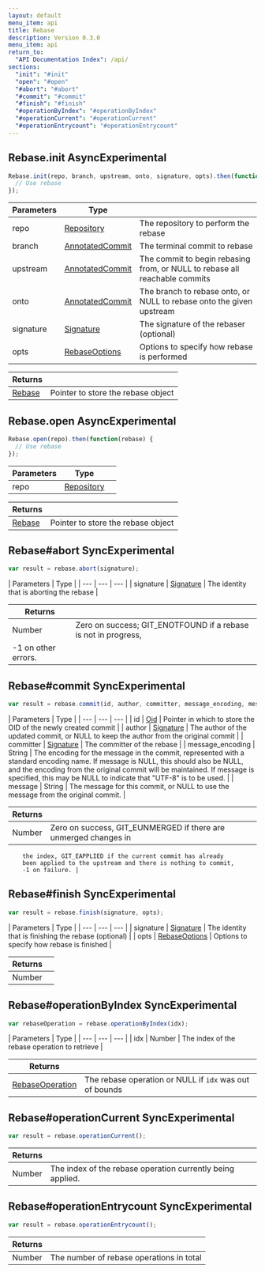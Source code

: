 ```yaml
---
layout: default
menu_item: api
title: Rebase
description: Version 0.3.0
menu_item: api
return_to:
  "API Documentation Index": /api/
sections:
  "init": "#init"
  "open": "#open"
  "#abort": "#abort"
  "#commit": "#commit"
  "#finish": "#finish"
  "#operationByIndex": "#operationByIndex"
  "#operationCurrent": "#operationCurrent"
  "#operationEntrycount": "#operationEntrycount"
---
```


## <a name="init"></a><span>Rebase.</span>init <span class="tags"><span class="async">Async</span><span class="experimental">Experimental</span></span>

```js
Rebase.init(repo, branch, upstream, onto, signature, opts).then(function(rebase) {
  // Use rebase
});
```

| Parameters | Type |   |
| --- | --- | --- |
| repo | [Repository](/api/repository/) | The repository to perform the rebase |
| branch | [AnnotatedCommit](/api/annotated_commit/) | The terminal commit to rebase |
| upstream | [AnnotatedCommit](/api/annotated_commit/) | The commit to begin rebasing from, or NULL to rebase all reachable commits |
| onto | [AnnotatedCommit](/api/annotated_commit/) | The branch to rebase onto, or NULL to rebase onto the given upstream |
| signature | [Signature](/api/signature/) | The signature of the rebaser (optional) |
| opts | [RebaseOptions](/api/rebase_options/) | Options to specify how rebase is performed |

| Returns |  |
| --- | --- |
| [Rebase](/api/rebase/) | Pointer to store the rebase object |

## <a name="open"></a><span>Rebase.</span>open <span class="tags"><span class="async">Async</span><span class="experimental">Experimental</span></span>

```js
Rebase.open(repo).then(function(rebase) {
  // Use rebase
});
```

| Parameters | Type |   |
| --- | --- | --- |
| repo | [Repository](/api/repository/) |  |

| Returns |  |
| --- | --- |
| [Rebase](/api/rebase/) | Pointer to store the rebase object |

## <a name="abort"></a><span>Rebase#</span>abort <span class="tags"><span class="sync">Sync</span><span class="experimental">Experimental</span></span>

```js
var result = rebase.abort(signature);
```

| Parameters | Type |
| --- | --- | --- |
| signature | [Signature](/api/signature/) | The identity that is aborting the rebase |

| Returns |  |
| --- | --- |
| Number |  Zero on success; GIT_ENOTFOUND if a rebase is not in progress,
         -1 on other errors. |

## <a name="commit"></a><span>Rebase#</span>commit <span class="tags"><span class="sync">Sync</span><span class="experimental">Experimental</span></span>

```js
var result = rebase.commit(id, author, committer, message_encoding, message);
```

| Parameters | Type |
| --- | --- | --- |
| id | [Oid](/api/oid/) | Pointer in which to store the OID of the newly created commit |
| author | [Signature](/api/signature/) | The author of the updated commit, or NULL to keep the author from the original commit |
| committer | [Signature](/api/signature/) | The committer of the rebase |
| message_encoding | String | The encoding for the message in the commit, represented with a standard encoding name. If message is NULL, this should also be NULL, and the encoding from the original commit will be maintained. If message is specified, this may be NULL to indicate that "UTF-8" is to be used. |
| message | String | The message for this commit, or NULL to use the message from the original commit. |

| Returns |  |
| --- | --- |
| Number |  Zero on success, GIT_EUNMERGED if there are unmerged changes in
        the index, GIT_EAPPLIED if the current commit has already
        been applied to the upstream and there is nothing to commit,
        -1 on failure. |

## <a name="finish"></a><span>Rebase#</span>finish <span class="tags"><span class="sync">Sync</span><span class="experimental">Experimental</span></span>

```js
var result = rebase.finish(signature, opts);
```

| Parameters | Type |
| --- | --- | --- |
| signature | [Signature](/api/signature/) | The identity that is finishing the rebase (optional) |
| opts | [RebaseOptions](/api/rebase_options/) | Options to specify how rebase is finished |

| Returns |  |
| --- | --- |
| Number |  |

## <a name="operationByIndex"></a><span>Rebase#</span>operationByIndex <span class="tags"><span class="sync">Sync</span><span class="experimental">Experimental</span></span>

```js
var rebaseOperation = rebase.operationByIndex(idx);
```

| Parameters | Type |
| --- | --- | --- |
| idx | Number | The index of the rebase operation to retrieve |

| Returns |  |
| --- | --- |
| [RebaseOperation](/api/rebase_operation/) |  The rebase operation or NULL if `idx` was out of bounds |

## <a name="operationCurrent"></a><span>Rebase#</span>operationCurrent <span class="tags"><span class="sync">Sync</span><span class="experimental">Experimental</span></span>

```js
var result = rebase.operationCurrent();
```


| Returns |  |
| --- | --- |
| Number |  The index of the rebase operation currently being applied. |

## <a name="operationEntrycount"></a><span>Rebase#</span>operationEntrycount <span class="tags"><span class="sync">Sync</span><span class="experimental">Experimental</span></span>

```js
var result = rebase.operationEntrycount();
```


| Returns |  |
| --- | --- |
| Number |  The number of rebase operations in total |

